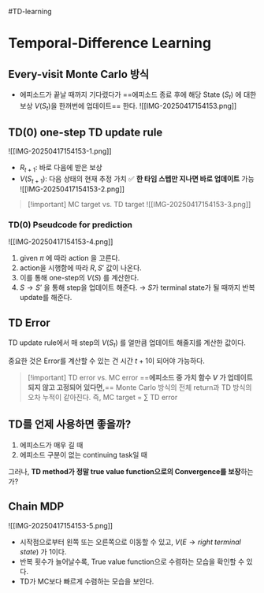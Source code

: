#TD-learning 
# Temporal-Difference Learning
## Every-visit Monte Carlo 방식
- 에피소드가 끝날 때까지 기다렸다가 ==에피소드 종료 후에 해당 State ($S_t$) 에 대한 보상 $V(S_t)$을 한꺼번에 업데이트== 한다. 
![[IMG-20250417154153.png]]

## TD(0) one-step TD update rule
![[IMG-20250417154153-1.png]]
- $R_{t+1}$: 바로 다음에 받은 보상
- $V(S_{t+1})$: 다음 상태의 현재 추정 가치 
✅ **한 타임 스텝만 지나면 바로 업데이트** 가능 
![[IMG-20250417154153-2.png]]

> [!important] MC target vs. TD target 
> ![[IMG-20250417154153-3.png]]

### TD(0) Pseudcode for prediction
![[IMG-20250417154153-4.png]]
1. given $\pi$ 에 따라 action 을 고른다. 
2. action을 시행함에 따라 $R, S’$ 값이 나온다. 
3. 이를 통해 one-step의 $V(S)$ 를 계산한다. 
4. $S→S’$ 을 통해 step을 업데이트 해준다. 
	→ $S$가 terminal state가 될 때까지 반복 update를 해준다. 

## TD Error
TD update rule에서 
매 step의 $V(S_t)$ 를 얼만큼 업데이트 해줄지를 계산한 값이다. 

중요한 것은 Error를 계산할 수 있는 건 시간 $t+1$이 되어야 가능하다. 

> [!important] TD error vs. MC error
> ==**에피소드 중 가치 함수 $V$ 가 업데이트 되지 않고 고정되어 있다면,**== 
> Monte Carlo 방식의 전체 return과 TD 방식의 오차 누적이 같아진다. 
> 즉, MC target = $\sum$ TD error

## TD를 언제 사용하면 좋을까?
1. 에피소드가 매우 길 때 
2. 에피소드 구분이 없는 continuing task일 때

그러나, **TD method가 정말 true value function으로의 Convergence를 보장**하는가?

## Chain MDP
![[IMG-20250417154153-5.png]]
- 시작점으로부터 왼쪽 또는 오른쪽으로 이동할 수 있고, $V(E→right \;terminal \;state)$ 가 1이다. 
- 반복 횟수가 늘어날수록, True value function으로 수렴하는 모습을 확인할 수 있다. 
- TD가 MC보다 빠르게 수렴하는 모습을 보인다. 


